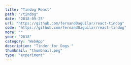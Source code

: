 ```yaml
---
title: "Tindog React"
path: "/tindog"
date: '2018-09-25'
url: "https://github.com/fernand0aguilar/react-tindog"
code: "https://github.com/fernand0aguilar/react-tindog"
more: ""
year: "2018"
category: 'WebApp'
description: "Tinder for Dogs "
thumbnail: "thumbnail.png"
type: "experiment"
---
```

